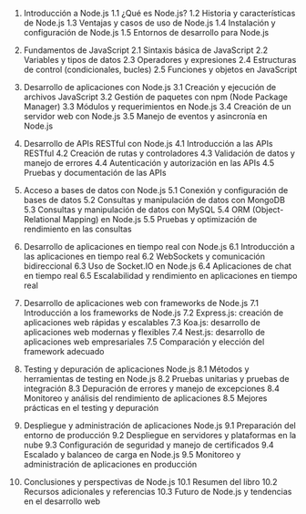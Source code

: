1. Introducción a Node.js
   1.1 ¿Qué es Node.js?
   1.2 Historia y características de Node.js
   1.3 Ventajas y casos de uso de Node.js
   1.4 Instalación y configuración de Node.js
   1.5 Entornos de desarrollo para Node.js

2. Fundamentos de JavaScript
   2.1 Sintaxis básica de JavaScript
   2.2 Variables y tipos de datos
   2.3 Operadores y expresiones
   2.4 Estructuras de control (condicionales, bucles)
   2.5 Funciones y objetos en JavaScript

3. Desarrollo de aplicaciones con Node.js
   3.1 Creación y ejecución de archivos JavaScript
   3.2 Gestión de paquetes con npm (Node Package Manager)
   3.3 Módulos y requerimientos en Node.js
   3.4 Creación de un servidor web con Node.js
   3.5 Manejo de eventos y asincronía en Node.js

4. Desarrollo de APIs RESTful con Node.js
   4.1 Introducción a las APIs RESTful
   4.2 Creación de rutas y controladores
   4.3 Validación de datos y manejo de errores
   4.4 Autenticación y autorización en las APIs
   4.5 Pruebas y documentación de las APIs

5. Acceso a bases de datos con Node.js
   5.1 Conexión y configuración de bases de datos
   5.2 Consultas y manipulación de datos con MongoDB
   5.3 Consultas y manipulación de datos con MySQL
   5.4 ORM (Object-Relational Mapping) en Node.js
   5.5 Pruebas y optimización de rendimiento en las consultas

6. Desarrollo de aplicaciones en tiempo real con Node.js
   6.1 Introducción a las aplicaciones en tiempo real
   6.2 WebSockets y comunicación bidireccional
   6.3 Uso de Socket.IO en Node.js
   6.4 Aplicaciones de chat en tiempo real
   6.5 Escalabilidad y rendimiento en aplicaciones en tiempo real

7. Desarrollo de aplicaciones web con frameworks de Node.js
   7.1 Introducción a los frameworks de Node.js
   7.2 Express.js: creación de aplicaciones web rápidas y escalables
   7.3 Koa.js: desarrollo de aplicaciones web modernas y flexibles
   7.4 Nest.js: desarrollo de aplicaciones web empresariales
   7.5 Comparación y elección del framework adecuado

8. Testing y depuración de aplicaciones Node.js
   8.1 Métodos y herramientas de testing en Node.js
   8.2 Pruebas unitarias y pruebas de integración
   8.3 Depuración de errores y manejo de excepciones
   8.4 Monitoreo y análisis del rendimiento de aplicaciones
   8.5 Mejores prácticas en el testing y depuración

9. Despliegue y administración de aplicaciones Node.js
   9.1 Preparación del entorno de producción
   9.2 Despliegue en servidores y plataformas en la nube
   9.3 Configuración de seguridad y manejo de certificados
   9.4 Escalado y balanceo de carga en Node.js
   9.5 Monitoreo y administración de aplicaciones en producción

10. Conclusiones y perspectivas de Node.js
      10.1 Resumen del libro
      10.2 Recursos adicionales y referencias
      10.3 Futuro de Node.js y tendencias en el desarrollo web
